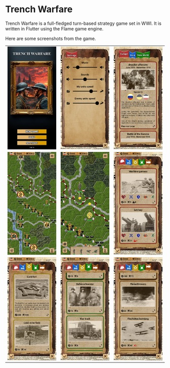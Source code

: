 # Trench Warfare

Trench Warfare is a full-fledged turn-based strategy game set in WWI. It is written in Flutter using the Flame game engine.

Here are some screenshots from the game.

||||
|---|---|---|
|![Tux, the Linux mascot](screenshots/cover.webp)|![Tux, the Linux mascot](screenshots/settings.webp)|![Tux, the Linux mascot](screenshots/new_game.webp)|
|![Tux, the Linux mascot](screenshots/game_field_1.webp)|![Tux, the Linux mascot](screenshots/game_field_2.webp)|![Tux, the Linux mascot](screenshots/cards_units.webp)|
|![Tux, the Linux mascot](screenshots/cards_terrain_modifiers.webp)|![Tux, the Linux mascot](screenshots/cards_boosters.webp)|![Tux, the Linux mascot](screenshots/cards_strikes.webp)|